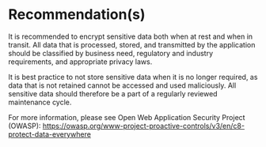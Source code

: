 # Recommendation(s)

It is recommended to encrypt sensitive data both when at rest and when in transit. All data that is processed, stored, and transmitted by the application should be classified by business need, regulatory and industry requirements, and appropriate privacy laws.

It is best practice to not store sensitive data when it is no longer required, as data that is not retained cannot be accessed and used maliciously. All sensitive data should therefore be a part of a regularly reviewed maintenance cycle.

For more information, please see Open Web Application Security Project (OWASP):
<https://owasp.org/www-project-proactive-controls/v3/en/c8-protect-data-everywhere>
